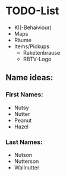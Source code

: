 # TODO-List
- KI(-Behaiviour)
- Maps
- Räume
- Items/Pickups
  - Raketenbrause
  - RBTV-Logo
  
## Name ideas:
### First Names:
- Nutsy
- Nutter
- Peanut
- Hazel  

### Last Names:
- Nutson
- Nutterson
- Wallnutter